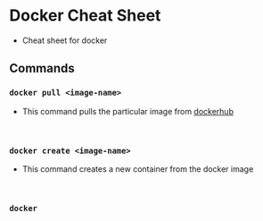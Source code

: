 # Docker Cheat Sheet

- Cheat sheet for docker

## Commands

### `docker pull <image-name>`

- This command pulls the particular image from [dockerhub](hub.docker.com)

<br>

### `docker create <image-name>`

- This command creates a new container from the docker image

<br>

### `docker`
